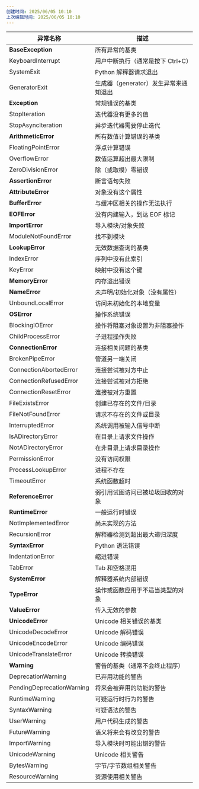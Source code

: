 ```yaml
---
创建时间: 2025/06/05 10:10
上次编辑时间: 2025/06/05 10:10
---
```


| 异常名称                      | 描述                      |
| ------------------------- | ----------------------- |
| **BaseException**         | 所有异常的基类                 |
| KeyboardInterrupt         | 用户中断执行（通常是按下 Ctrl+C）    |
| SystemExit                | Python 解释器请求退出          |
| GeneratorExit             | 生成器（generator）发生异常来通知退出 |
| **Exception**             | 常规错误的基类                 |
| StopIteration             | 迭代器没有更多的值               |
| StopAsyncIteration        | 异步迭代器需要停止迭代             |
| **ArithmeticError**       | 所有数值计算错误的基类             |
| FloatingPointError        | 浮点计算错误                  |
| OverflowError             | 数值运算超出最大限制              |
| ZeroDivisionError         | 除（或取模）零错误               |
| **AssertionError**        | 断言语句失败                  |
| **AttributeError**        | 对象没有这个属性                |
| **BufferError**           | 与缓冲区相关的操作无法执行           |
| **EOFError**              | 没有内建输入，到达 EOF 标记        |
| **ImportError**           | 导入模块/对象失败               |
| ModuleNotFoundError       | 找不到模块                   |
| **LookupError**           | 无效数据查询的基类               |
| IndexError                | 序列中没有此索引                |
| KeyError                  | 映射中没有这个键                |
| **MemoryError**           | 内存溢出错误                  |
| **NameError**             | 未声明/初始化对象（没有属性）         |
| UnboundLocalError         | 访问未初始化的本地变量             |
| **OSError**               | 操作系统错误                  |
| BlockingIOError           | 操作将阻塞对象设置为非阻塞操作         |
| ChildProcessError         | 子进程操作失败                 |
| **ConnectionError**       | 连接相关问题的基类               |
| BrokenPipeError           | 管道另一端关闭                 |
| ConnectionAbortedError    | 连接尝试被对方中止               |
| ConnectionRefusedError    | 连接尝试被对方拒绝               |
| ConnectionResetError      | 连接被对方重置                 |
| FileExistsError           | 创建已存在的文件/目录             |
| FileNotFoundError         | 请求不存在的文件或目录             |
| InterruptedError          | 系统调用被输入信号中断             |
| IsADirectoryError         | 在目录上请求文件操作              |
| NotADirectoryError        | 在非目录上请求目录操作             |
| PermissionError           | 没有访问权限                  |
| ProcessLookupError        | 进程不存在                   |
| TimeoutError              | 系统函数超时                  |
| **ReferenceError**        | 弱引用试图访问已被垃圾回收的对象        |
| **RuntimeError**          | 一般运行时错误                 |
| NotImplementedError       | 尚未实现的方法                 |
| RecursionError            | 解释器检测到超出最大递归深度          |
| **SyntaxError**           | Python 语法错误             |
| IndentationError          | 缩进错误                    |
| TabError                  | Tab 和空格混用               |
| **SystemError**           | 解释器系统内部错误               |
| **TypeError**             | 操作或函数应用于不适当类型的对象        |
| **ValueError**            | 传入无效的参数                 |
| **UnicodeError**          | Unicode 相关错误的基类         |
| UnicodeDecodeError        | Unicode 解码错误            |
| UnicodeEncodeError        | Unicode 编码错误            |
| UnicodeTranslateError     | Unicode 转换错误            |
| **Warning**               | 警告的基类（通常不会终止程序）         |
| DeprecationWarning        | 已弃用功能的警告                |
| PendingDeprecationWarning | 将来会被弃用的功能的警告            |
| RuntimeWarning            | 可疑运行时行为的警告              |
| SyntaxWarning             | 可疑语法的警告                 |
| UserWarning               | 用户代码生成的警告               |
| FutureWarning             | 语义将来会有改变的警告             |
| ImportWarning             | 导入模块时可能出错的警告            |
| UnicodeWarning            | Unicode 相关警告            |
| BytesWarning              | 字节/字节数组相关警告             |
| ResourceWarning           | 资源使用相关警告                |